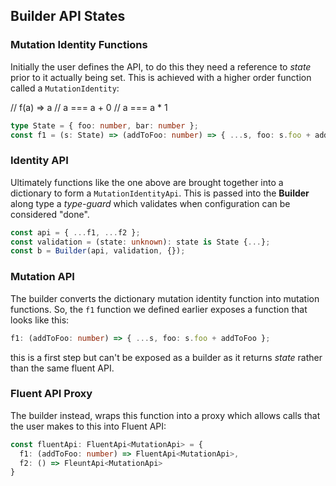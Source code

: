 ## Builder API States

### Mutation Identity Functions

Initially the user defines the API, to do this they need a reference to _state_ prior to it actually being set. This is achieved with a higher order function called a `MutationIdentity`:

// f(a) => a
// a === a + 0
// a === a * 1

```ts
type State = { foo: number, bar: number };
const f1 = (s: State) => (addToFoo: number) => { ...s, foo: s.foo + addToFoo };
```

### Identity API

Ultimately functions like the one above are brought together into a dictionary to form a `MutationIdentityApi`. This is passed into the **Builder** along type a _type-guard_ which validates when configuration can be considered "done".

```ts
const api = { ...f1, ...f2 };
const validation = (state: unknown): state is State {...};
const b = Builder(api, validation, {});
```

### Mutation API

The builder converts the dictionary mutation identity function into mutation functions. So, the `f1` function we defined earlier exposes a function that looks like this:

```ts
f1: (addToFoo: number) => { ...s, foo: s.foo + addToFoo };
```

this is a first step but can't be exposed as a builder as it returns _state_ rather than the same fluent API.

### Fluent API Proxy

The builder instead, wraps this function into a proxy which allows calls that the user makes to this into Fluent API:

```ts
const fluentApi: FluentApi<MutationApi> = {
  f1: (addToFoo: number) => FluentApi<MutationApi>,
  f2: () => FleuntApi<MutationApi>
}
```